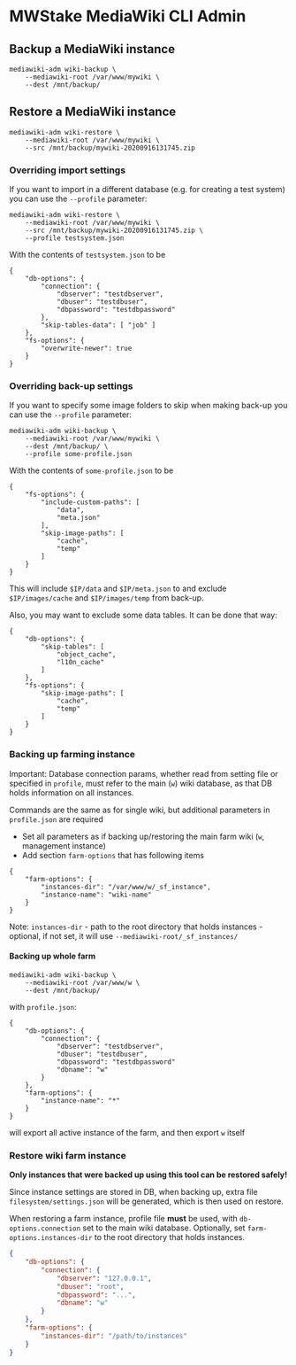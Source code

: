 # MWStake MediaWiki CLI Admin

## Backup a MediaWiki instance

    mediawiki-adm wiki-backup \
        --mediawiki-root /var/www/mywiki \
        --dest /mnt/backup/

## Restore a MediaWiki instance

```
mediawiki-adm wiki-restore \
    --mediawiki-root /var/www/mywiki \
    --src /mnt/backup/mywiki-20200916131745.zip
```

### Overriding import settings

If you want to import in a different database (e.g. for creating a test system) you can use the `--profile` parameter:

```
mediawiki-adm wiki-restore \
    --mediawiki-root /var/www/mywiki \
    --src /mnt/backup/mywiki-20200916131745.zip \
    --profile testsystem.json
```

With the contents of `testsystem.json` to be

```
{
	"db-options": {
		"connection": {
			"dbserver": "testdbserver",
			"dbuser": "testdbuser",
			"dbpassword": "testdbpassword"
		},
		"skip-tables-data": [ "job" ]
	},
	"fs-options": {
		"overwrite-newer": true
	}
}
```

### Overriding back-up settings

If you want to specify some image folders to skip when making back-up you can use the `--profile` parameter:

```
mediawiki-adm wiki-backup \
    --mediawiki-root /var/www/mywiki \
    --dest /mnt/backup/ \
    --profile some-profile.json
```

With the contents of `some-profile.json` to be

```
{
    "fs-options": {
        "include-custom-paths": [
            "data",
            "meta.json"
        ],
        "skip-image-paths": [
            "cache",
            "temp"
        ]
    }
}
```

This will include `$IP/data` and `$IP/meta.json` to and exclude `$IP/images/cache` and `$IP/images/temp` from back-up.

Also, you may want to exclude some data tables. It can be done that way:
```
{
    "db-options": {
        "skip-tables": [
            "object_cache",
            "l10n_cache"
        ]
    },
    "fs-options": {
        "skip-image-paths": [
            "cache",
            "temp"
        ]
    }
}
```


### Backing up farming instance

Important: Database connection params, whether read from setting file or specified in `profile`, must refer to the
main (`w`) wiki database, as that DB holds information on all instances.

Commands are the same as for single wiki, but additional parameters in `profile.json` are required
- Set all parameters as if backing up/restoring the main farm wiki (`w`, management instance)
- Add section `farm-options` that has following items

```
{
    "farm-options": {
        "instances-dir": "/var/www/w/_sf_instance",
        "instance-name": "wiki-name"
    }
}
```

Note: `instances-dir` - path to the root directory that holds instances - optional, if not set, it will use `--mediawiki-root/_sf_instances/`

#### Backing up whole farm
    
    mediawiki-adm wiki-backup \
        --mediawiki-root /var/www/w \
        --dest /mnt/backup/

with `profile.json`:

```
{
    "db-options": {
		"connection": {
			"dbserver": "testdbserver",
			"dbuser": "testdbuser",
			"dbpassword": "testdbpassword"
			"dbname": "w"
		}
	},  
    "farm-options": {
        "instance-name": "*"
    }
}
```

will export all active instance of the farm, and then export `w` itself

### Restore wiki farm instance

**Only instances that were backed up using this tool can be restored safely!**

Since instance settings are stored in DB, when backing up, extra file `filesystem/settings.json` will be generated,
which is then used on restore.

When restoring a farm instance, profile file __must__ be used, with `db-options.connection` set
to the main wiki database. Optionally, set `farm-options.instances-dir` to the root directory that holds instances.

```json
{
	"db-options": {
		"connection": {
			"dbserver": "127.0.0.1",
			"dbuser": "root",
			"dbpassword": "...",
			"dbname": "w"
		}
	},
    "farm-options": {
        "instances-dir": "/path/to/instances"
    }
}
```


